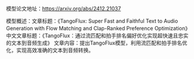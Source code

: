 模型论文地址：https://arxiv.org/abs/2412.21037

模型概述：文章标题：《TangoFlux: Super Fast and Faithful Text to Audio Generation with Flow Matching and Clap-Ranked Preference Optimization》
中文文章标题：《TangoFlux：通过流匹配和拍手排名偏好优化实现超快速且忠实的文本到音频生成》
文章内容：提出TangoFlux模型，利用流匹配和拍手排名优化，实现高效准确的文本到音频转换。
